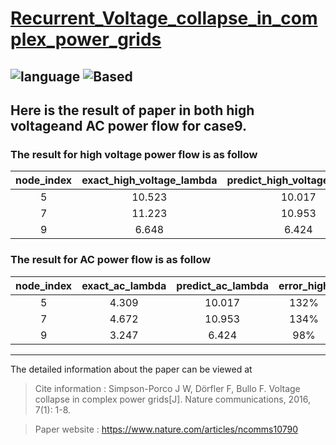 # [Recurrent_Voltage_collapse_in_complex_power_grids](https://github.com/hongshen-zhang/Voltage_collapse_in_complex_power_grids)

![language](https://img.shields.io/badge/language-matlab-green.svg)
![Based](https://img.shields.io/badge/Based-matpower-brightgreen.svg)
---

## Here is the result of paper in both high voltageand AC power flow for case9.

### The result for high voltage power flow is as follow

| node_index | exact_high_voltage_lambda | predict_high_voltage_lambda | error_high |
| :----: | :----: | :----: | :----: |
| 5 | 10.523 | 10.017 | 4.8% |
| 7 | 11.223 | 10.953 | 2.4% |
| 9 | 6.648 | 6.424 | 3.4% |

### The result for AC power flow is as follow

| node_index | exact_ac_lambda | predict_ac_lambda | error_high |
| :----: | :----: | :----: | :----: |
| 5 | 4.309 | 10.017 | 132% |
| 7 | 4.672 | 10.953 | 134% |
| 9 | 3.247 | 6.424 | 98% |


----
The detailed information about the paper can be viewed at 
>Cite information : Simpson-Porco J W, Dörfler F, Bullo F. Voltage collapse in complex power grids[J]. Nature communications, 2016, 7(1): 1-8.

>Paper website : https://www.nature.com/articles/ncomms10790
